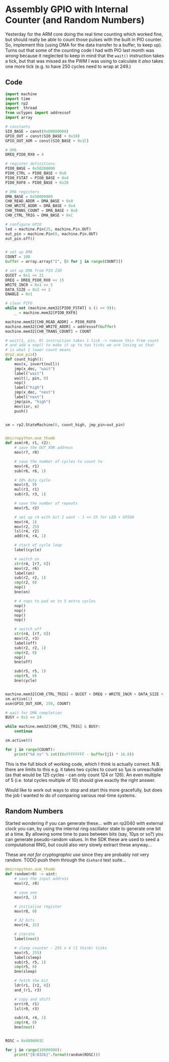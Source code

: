 # Assembly GPIO with Internal Counter (and Random Numbers)

Yesterday for the ARM core doing the real time counting which worked fine, but should really be able to count those pulses with the built in PIO counter. So, implement this (using DMA for the data transfer to a buffer, to keep up). Turns out that some of the counting code I had with PIO last month was _wrong_ because it neglected to keep in mind that the `wait()` instruction takes a tick, but that was missed as the PWM I was using to calculate it _also_ takes one more tick (e.g. to have 250 cycles need to wrap at 249.)

## Code

```python
import machine
import time
import rp2
import _thread
from uctypes import addressof
import array

# constants
SIO_BASE = const(0xD0000000)
GPIO_OUT = const(SIO_BASE + 0x10)
GPIO_OUT_XOR = const(SIO_BASE + 0x1C)

# DMA
DREQ_PIO0_RX0 = 4

# register definitions
PIO0_BASE = 0x50200000
PIO0_CTRL = PIO0_BASE + 0x0
PIO0_FSTAT = PIO0_BASE + 0x4
PIO0_RXF0 = PIO0_BASE + 0x20

# DMA registers
DMA_BASE = 0x50000000
CH0_READ_ADDR = DMA_BASE + 0x0
CH0_WRITE_ADDR = DMA_BASE + 0x4
CH0_TRANS_COUNT = DMA_BASE + 0x8
CH0_CTRL_TRIG = DMA_BASE + 0xC

# configure GPIO
led = machine.Pin(25, machine.Pin.OUT)
out_pin = machine.Pin(0, machine.Pin.OUT)
out_pin.off()


# set up DMA
COUNT = 100
buffer = array.array("I", [0 for j in range(COUNT)])

# set up DMA from PIO ISR
QUIET = 0x1 << 21
DREQ = DREQ_PIO0_RX0 << 15
WRITE_INCR = 0x1 << 5
DATA_SIZE = 0x2 << 2
ENABLE = 0x1

# clear FIFO
while not (machine.mem32[PIO0_FSTAT] & (1 << 9)):
    _ = machine.mem32[PIO0_RXF0]

machine.mem32[CH0_READ_ADDR] = PIO0_RXF0
machine.mem32[CH0_WRITE_ADDR] = addressof(buffer)
machine.mem32[CH0_TRANS_COUNT] = COUNT

# wait(1, pin, 0) instruction takes 1 tick -> remove this from count
# and add a nop() to make it up to two ticks we are losing as that
# is what 1 lower count means
@rp2.asm_pio()
def count_high():
    mov(x, invert(null))
    jmp(x_dec, "wait")
    label("wait")
    wait(1, pin, 0)
    nop()
    label("high")
    jmp(x_dec, "next")
    label("next")
    jmp(pin, "high")
    mov(isr, x)
    push()


sm = rp2.StateMachine(0, count_high, jmp_pin=out_pin)


@micropython.asm_thumb
def asm(r0, r1, r2):
    # save the OUT_XOR address
    mov(r7, r0)

    # save the number of cycles to count to
    mov(r6, r1)
    sub(r6, r6, 1)

    # 10% duty cycle
    mov(r3, 9)
    mul(r3, r1)
    sub(r3, r3, 1)

    # save the number of repeats
    mov(r5, r2)

    # set up r4 with bit I want - 1 << 25 for LED + GPIO0
    mov(r4, 1)
    mov(r2, 25)
    lsl(r4, r2)
    add(r4, r4, 1)

    # start of cycle loop
    label(cycle)

    # switch on
    str(r4, [r7, 0])
    mov(r2, r6)
    label(on)
    sub(r2, r2, 1)
    cmp(r2, 0)
    nop()
    bne(on)

    # 4 nops to pad on to 5 extra cycles
    nop()
    nop()
    nop()
    nop()

    # switch off
    str(r4, [r7, 0])
    mov(r2, r3)
    label(off)
    sub(r2, r2, 1)
    cmp(r2, 0)
    nop()
    bne(off)

    sub(r5, r5, 1)
    cmp(r5, 0)
    bne(cycle)


machine.mem32[CH0_CTRL_TRIG] = QUIET + DREQ + WRITE_INCR + DATA_SIZE + ENABLE
sm.active(1)
asm(GPIO_OUT_XOR, 250, COUNT)

# wait for DMA completion
BUSY = 0x1 << 24

while machine.mem32[CH0_CTRL_TRIG] & BUSY:
    continue

sm.active(0)

for j in range(COUNT):
    print("%d ns" % int((0xFFFFFFFF - buffer[j]) * 16.0))
```

This is the full block of working code, which I think is actually correct. N.B. there are limits to this e.g. it takes two cycles to count so 1µs is unreachable (as that would be 125 cycles - can only count 124 or 126). An even multiple of 5 (i.e. total cycles multiple of 10) should give exactly the right answer.

Would like to work out ways to stop and start this more gracefully, but does the job I wanted to do of comparing various real-time systems.

## Random Numbers

Started wondering if you can generate these... with an rp2040 with external clock you can, by using the internal ring oscillator state to generate one bit at a time. By allowing some time to pass between bits (say, 10µs or so?) you can generate pseudo-random values. In the SDK these are used to seed a computational RNG, but could also very slowly extract these anyway...

These are _not for cryptographic use_ since they are probably not very random. TODO push them through the `diehard` test suite...

```python
@micropython.asm_thumb
def random(r0) -> uint:
    # save the input address
    mov(r2, r0)

    # save one
    mov(r3, 1)

    # initialise register
    mov(r0, 0)

    # 32 bits
    mov(r4, 31)

    # iterate
    label(next)

    # sleep counter - 255 x 4 (I think) ticks
    mov(r5, 255)
    label(sleep)
    sub(r5, r5, 1)
    cmp(r5, 0)
    bne(sleep)

    # fetch the bit
    ldr(r1, [r2, 0])
    and_(r1, r3)

    # copy and shift
    orr(r0, r1)
    lsl(r0, r3)

    sub(r4, r4, 1)
    cmp(r4, 0)
    bne(next)


ROSC = 0x4006001C

for j in range(10000000):
    print("{0:032b}".format(random(ROSC)))
```